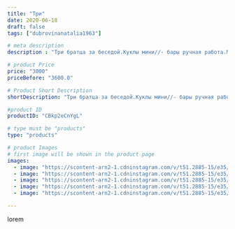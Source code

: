 ```yaml
---
title: "Три"
date: 2020-06-18
draft: false
tags: ["dubrovinanatalia1963"]

# meta description
description : "Три братца за беседой.Куклы мини//- бары ручная работа.Мини //- бар для водочной,винной,коньячной бутылки.Высота  в сидячем положении 54 см,высота кукол 64//-65"

# product Price
price: "3000"
priceBefore: "3600.0"

# Product Short Description
shortDescription: "Три братца за беседой.Куклы мини//- бары ручная работа.Мини //- бар для водочной,винной,коньячной бутылки.Высота  в сидячем положении 54 см,высота кукол 64//-65 см.По вопросам приобретения обращаться в директ или в ватцап +79614564171."

#product ID
productID: "CBkp2eCnYgL"

# type must be "products"
type: "products"

# product Images
# first image will be shown in the product page
images:
  - image: "https://scontent-arn2-1.cdninstagram.com/v/t51.2885-15/e35/103921972_672958749948265_6926863655574375463_n.jpg?_nc_ht=scontent-arn2-1.cdninstagram.com&_nc_cat=101&_nc_ohc=d72c0jp79p8AX_8cvkR&se=7&tp=1&oh=82b6a628335d0567184c5327db98109e&oe=60609F60&ig_cache_key=MjMzNDE3NDU2NzEzMTQyMDA0MA%3D%3D.2"
  - image: "https://scontent-arn2-1.cdninstagram.com/v/t51.2885-15/e35/104428746_259136902083778_1306162408012614153_n.jpg?_nc_ht=scontent-arn2-1.cdninstagram.com&_nc_cat=110&_nc_ohc=2YFPc2e7vb4AX9bFuD3&se=7&tp=1&oh=08aa1f2a604166e2f40b601d6a277cc5&oe=605DC904&ig_cache_key=MjMzNDE3NDU2NzEzMTMyNTUxNw%3D%3D.2"
  - image: "https://scontent-arn2-1.cdninstagram.com/v/t51.2885-15/e35/103868523_3298369866893740_5471365466066929637_n.jpg?_nc_ht=scontent-arn2-1.cdninstagram.com&_nc_cat=104&_nc_ohc=Be9LZQpAIfYAX8SgNIr&se=7&tp=1&oh=8479c62c8e128386077b9e991cf0f4fb&oe=605E10F8&ig_cache_key=MjMzNDE3NDU2NzEyMjg2OTkxNw%3D%3D.2"
  - image: "https://scontent-arn2-1.cdninstagram.com/v/t51.2885-15/e35/104238218_189126162481384_8935415653800773197_n.jpg?_nc_ht=scontent-arn2-1.cdninstagram.com&_nc_cat=104&_nc_ohc=Ut4MPN9kG6MAX9RkjY7&se=7&tp=1&oh=89ae251735f638b6ce20e8a8c3e61dc3&oe=606020C7&ig_cache_key=MjMzNDE3NDU2NzA5Nzc1MTE0MA%3D%3D.2"
  - image: "https://scontent-arn2-1.cdninstagram.com/v/t51.2885-15/e35/81571253_603956133575699_8560159256297185355_n.jpg?_nc_ht=scontent-arn2-1.cdninstagram.com&_nc_cat=111&_nc_ohc=LXAbZ4mId2YAX90GoC7&se=7&tp=1&oh=56c7f71740c25ba7b55300c68d36720f&oe=6060ACB3&ig_cache_key=MjMzNDE3NDU2NzExNDYxOTk4OQ%3D%3D.2"

---
```

lorem
